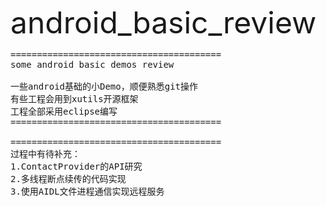 <font size='20'>android_basic_review</font>


<pre>
========================================
some android basic demos review

一些android基础的小Demo，顺便熟悉git操作
有些工程会用到xutils开源框架
工程全部采用eclipse编写
========================================

========================================
过程中有待补充：
1.ContactProvider的API研究
2.多线程断点续传的代码实现
3.使用AIDL文件进程通信实现远程服务
</pre>